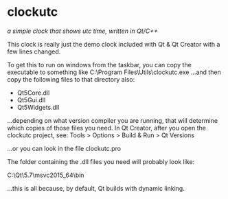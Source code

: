 # clockutc
*a simple clock that shows utc time, written in Qt/C++*

This clock is really just the demo clock included with Qt & Qt Creator with a few
lines changed.

To get this to run on windows from the taskbar, you can copy the executable
to something like C:\Program Files\Utils\clockutc.exe
...and then copy the following files to that directory also:

- Qt5Core.dll
- Qt5Gui.dll
- Qt5Widgets.dll

...depending on what version compiler you are running, that will determine
which copies of those files you need.  In Qt Creator, after you open the
clockutc project, see: Tools > Options > Build & Run > Qt Versions

...or you can look in the file clockutc.pro

The folder containing the .dll files you need will probably look like:

C:\Qt\5.7\msvc2015_64\bin

...this is all because, by default, Qt builds with dynamic linking.